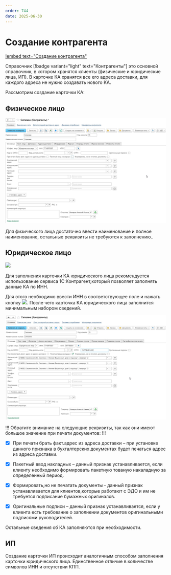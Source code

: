 ```yaml
---
order: 744
date: 2025-06-30
---
```

# Создание контрагента

[!embed text="Создание контрагента"](https://www.youtube.com/watch?v=uBwQYf3wvps)

Справочник [!badge variant="light" text="Контрагенты"] это основной справочник, в котором хранятся клиенты (физические и юридические лица, ИП). В карточке КА хранятся все его адреса доставки, для каждого адреса не нужно создавать нового КА.

Рассмотрим создание карточки КА:

## Физическое лицо

![](\images\оператор\ка6.jpg)

Для физического лица достаточно ввести наименование и полное наименование, остальные реквизиты не требуются к заполнению..

## Юридическое лицо

![](\images\оператор\ка4.jpg)

Для заполнения карточки КА юридического лица рекомендуется использование сервиса 1С:Контрагент,который позволяет заполнять данные КА по ИНН.

Для этого необходимо ввести ИНН в соответствующее поле и нажать кнопку ![](/images/оператор/заполнить_реквизиты.jpg). После чего карточка КА юридического лица заполнится минимальным набором сведений.

![](\images\оператор\ка5.jpg)


!!! Обратите внимание на следующие реквизиты, так как они имеют большое значение при печати документов:
!!!

- [x] При печати брать факт.адрес из адреса доставки – при установке данного признака в бухгалтерских документах будет печаться адрес из адреса доставки.

- [x] Пакетный ввод накладных – данный признак устанавливается, если клиенту необходимо формировать пакетную тованую накаладную за определенный период.

- [x] Формировать,но не печатать документы - данный признак устанавливается для клиентов,которые работают с ЭДО и им не требуется подписание бумажных оригиналов.

- [x] Оригинальные подписи –  данный признак устанавливается, если у клиента есть требование о заполнении документов оригинальными подписями руководителей. 

Остальные сведения об КА заполняются при необходимости. 

## ИП

Создание карточки ИП происходит аналогичным способом заполнения карточки юридического лица. Единственное отличие в количестве символов ИНН и отсутствии КПП.

